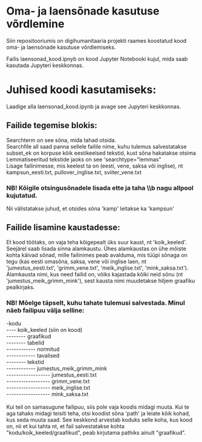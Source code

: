# Oma- ja laensõnade kasutuse võrdlemine
Siin repositooriumis on digihumanitaaria projekti raames koostatud kood oma- ja laensõnade kasutuse võrdlemiseks. <br>

Failis laensonad_kood.ipnyb on kood Jupyter Notebooki kujul, mida saab kasutada Jupyteri keskkonnas.<br>

# Juhised koodi kasutamiseks:
Laadige alla laensonad_kood.ipynb ja avage see Jupyteri keskkonnas.
## Failide tegemise blokis:
Searchterm on see sõna, mida tahad otsida.
<br>
Searchfile all saad panna sellele failile nime, kuhu tulemus salvestatakse
<br>
subset_ek on korpuse kõik eestikeelsed tekstid, kust sõna hakatakse otsima
<br>
Lemmatiseeritud tekstide jaoks on see 'searchtype="lemmas"
<br>
Lisage failinimesse, mis keelest ta on (eesti, vene, saksa või inglise), nt kampsun_eesti.txt, pullover_inglise.txt, sviiter_vene.txt
<br>
### NB! Kõigile otsingusõnadele lisada ette ja taha \\\b nagu allpool kujutatud. 
Nii välistatakse juhud, et otsides sõna 'kamp' leitakse ka 'kampsun'

## Failide lisamine kaustadesse:
Et kood töötaks, on vaja teha kõigepealt üks suur kaust, nt 'koik_keeled'. Seejärel saab lisada sinna alamkaustu. Ühes alamkaustas on ühe mõiste kohta käivad sõnad, mille failinimes peab avalduma, mis tüüpi sõnaga on tegu (kas eesti omasõna, saksa, vene või inglise laen, nt 'jumestus_eesti.txt', 'grimm_vene.txt', 'meik_inglise.txt', 'mink_saksa.txt'). Alamkausta nimi, kus need failid on, võiks kajastada kõiki neid sõnu (nt 'jumestus_meik_grimm_mink'), sest kausta nimi muudetakse hiljem graafiku pealkirjaks.
<br>
### NB! Mõelge täpselt, kuhu tahate tulemusi salvestada. Minul näeb failipuu välja selline:
-kodu <br>
---- koik_keeled (siin on kood) <br>
-------- graafikud <br>
-------- tabelid <br>
------------ normitud <br>
------------ tavalised <br>
-------- tekstid <br>
------------ jumestus_meik_grimm_mink <br>
------------------ jumestus_eesti.txt <br>
------------------ grimm_vene.txt <br>
------------------ meik_inglise.txt <br>
------------------ mink_saksa.txt <br>
<br>
Kui teil on samasugune failipuu, siis pole vaja koodis midagi muuta. Kui te aga tahaks midagi teisiti teha, otsi koodist sõna 'path' ja leiate kõik kohad, kus seda muuta saad. See keskkond arvestab koduks selle koha, kus kood on, nii et kui tahta nt, et fail salvestatakse kohta "kodu/koik_keeled/graafikud", peab kirjutama pathiks ainult "graafikud". 
